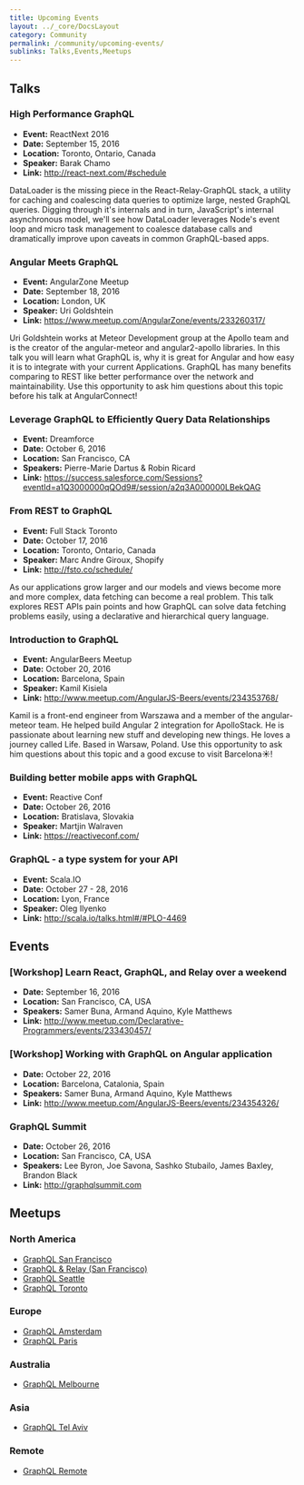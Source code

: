 ```yaml
---
title: Upcoming Events
layout: ../_core/DocsLayout
category: Community
permalink: /community/upcoming-events/
sublinks: Talks,Events,Meetups
---
```


## Talks

### High Performance GraphQL

- **Event:** ReactNext 2016
- **Date:** September 15, 2016
- **Location:** Toronto, Ontario, Canada
- **Speaker:** Barak Chamo
- **Link:** http://react-next.com/#schedule

DataLoader is the missing piece in the React-Relay-GraphQL stack, a utility for caching and coalescing data queries to optimize large, nested GraphQL queries. Digging through it's internals and in turn, JavaScript's internal asynchronous model, we'll see how DataLoader leverages Node's event loop and micro task management to coalesce database calls and dramatically improve upon caveats in common GraphQL-based apps.

### Angular Meets GraphQL

- **Event:** AngularZone Meetup
- **Date:** September 18, 2016
- **Location:** London, UK
- **Speaker:** Uri Goldshtein
- **Link:** https://www.meetup.com/AngularZone/events/233260317/

Uri Goldshtein works at Meteor Development group at the Apollo team and is the creator of the angular-meteor and angular2-apollo libraries. In this talk you will learn what GraphQL is, why it is great for Angular and how easy it is to integrate with your current Applications. GraphQL has many benefits comparing to REST like better performance over the network and maintainability. Use this opportunity to ask him questions about this topic before his talk at AngularConnect!

### Leverage GraphQL to Efficiently Query Data Relationships

- **Event:** Dreamforce
- **Date:** October 6, 2016
- **Location:** San Francisco, CA
- **Speakers:** Pierre-Marie Dartus & Robin Ricard
- **Link:** https://success.salesforce.com/Sessions?eventId=a1Q3000000qQOd9#/session/a2q3A000000LBekQAG

### From REST to GraphQL

- **Event:** Full Stack Toronto
- **Date:** October 17, 2016
- **Location:** Toronto, Ontario, Canada
- **Speaker:** Marc Andre Giroux, Shopify
- **Link:** http://fsto.co/schedule/

As our applications grow larger and our models and views become more and more complex, data fetching can become a real problem. This talk explores REST APIs pain points and how GraphQL can solve data fetching problems easily, using a declarative and hierarchical query language.

### Introduction to GraphQL

- **Event:** AngularBeers Meetup
- **Date:** October 20, 2016
- **Location:** Barcelona, Spain
- **Speaker:** Kamil Kisiela
- **Link:** http://www.meetup.com/AngularJS-Beers/events/234353768/

Kamil is a front-end engineer from Warszawa and a member of the angular-meteor team. He helped build Angular 2 integration for ApolloStack. He is passionate about learning new stuff and developing new things. He loves a journey called Life. Based in Warsaw, Poland.
Use this opportunity to ask him questions about this topic and a good excuse to visit Barcelona☀️!

### Building better mobile apps with GraphQL

- **Event:** Reactive Conf
- **Date:** October 26, 2016
- **Location:** Bratislava, Slovakia
- **Speaker:** Martjin Walraven
- **Link:** https://reactiveconf.com/

### GraphQL - a type system for your API

- **Event:** Scala.IO
- **Date:** October 27 - 28, 2016
- **Location:** Lyon, France
- **Speaker:** Oleg Ilyenko
- **Link:** http://scala.io/talks.html#/#PLO-4469


## Events

### [Workshop] Learn React, GraphQL, and Relay over a weekend

- **Date:** September 16, 2016
- **Location:** San Francisco, CA, USA
- **Speakers:** Samer Buna, Armand Aquino, Kyle Matthews
- **Link:** http://www.meetup.com/Declarative-Programmers/events/233430457/

### [Workshop] Working with GraphQL on Angular application

- **Date:** October 22, 2016
- **Location:** Barcelona, Catalonia, Spain
- **Speakers:** Samer Buna, Armand Aquino, Kyle Matthews
- **Link:** http://www.meetup.com/AngularJS-Beers/events/234354326/

### GraphQL Summit

- **Date:** October 26, 2016
- **Location:** San Francisco, CA, USA
- **Speakers:** Lee Byron, Joe Savona, Sashko Stubailo, James Baxley, Brandon Black
- **Link:** http://graphqlsummit.com


## Meetups

### North America

- [GraphQL San Francisco](http://www.meetup.com/GraphQL-SF/)
- [GraphQL & Relay (San Francisco)](http://www.meetup.com/graphql/)
- [GraphQL Seattle](https://www.meetup.com/Seattle-GraphQL-Meetup/)
- [GraphQL Toronto](https://www.meetup.com/GraphQL-Toronto/)

### Europe

- [GraphQL Amsterdam](https://www.meetup.com/Amsterdam-GraphQL-Meetup/)
- [GraphQL Paris](https://www.meetup.com/GraphQL-Paris/)

### Australia

- [GraphQL Melbourne](http://graphql.melbourne/)

### Asia

- [GraphQL Tel Aviv](https://www.meetup.com/GraphQL-TLV/)

### Remote

- [GraphQL Remote](https://www.meetup.com/GraphQL-Remote-Meetup/)
